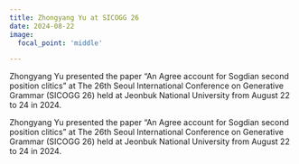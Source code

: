 ```yaml
---
title: Zhongyang Yu at SICOGG 26
date: 2024-08-22
image:
  focal_point: 'middle'

---
```


Zhongyang Yu presented the paper “An Agree account for Sogdian second position clitics” at The 26th Seoul International Conference on Generative Grammar (SICOGG 26) held at Jeonbuk National University from August 22 to 24 in 2024.

<!--more-->

Zhongyang Yu presented the paper “An Agree account for Sogdian second position clitics” at The 26th Seoul International Conference on Generative Grammar (SICOGG 26) held at Jeonbuk National University from August 22 to 24 in 2024.
